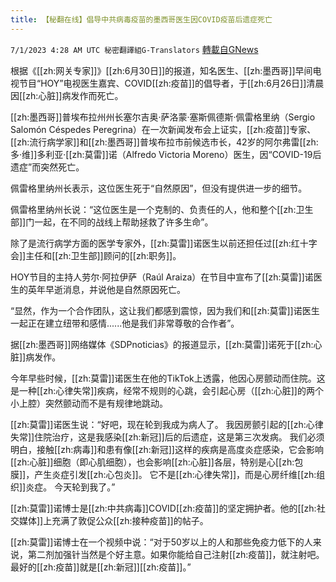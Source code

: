 ```yaml
---
title: 【秘翻在线】倡导中共病毒疫苗的墨西哥医生因COVID疫苗后遗症死亡
---
```

`7/1/2023 4:28 AM UTC 秘密翻譯組G-Translators` [轉載自GNews](https://gnews.org/articles/1428369)

根据《[[zh:网关专家]]》[[zh:6月30日]]的报道，知名医生、[[zh:墨西哥]]早间电视节目“HOY”电视医生嘉宾、COVID[[zh:疫苗]]的倡导者，于[[zh:6月26日]]清晨因[[zh:心脏]]病发作而死亡。

[[zh:墨西哥]]普埃布拉州州长塞尔吉奥·萨洛蒙·塞斯佩德斯·佩雷格里纳（Sergio Salomón Céspedes Peregrina）在一次新闻发布会上证实，[[zh:疫苗]]专家、[[zh:流行病学家]]和[[zh:墨西哥]]普埃布拉市前候选市长，42岁的阿尔弗雷[[zh:多·维]]多利亚·[[zh:莫雷]]诺（Alfredo Victoria Moreno）医生，因“COVID-19后遗症”而突然死亡。

佩雷格里纳州长表示，这位医生死于“自然原因”，但没有提供进一步的细节。

佩雷格里纳州长说：“这位医生是一个克制的、负责任的人，他和整个[[zh:卫生部]]门一起，在不同的战线上帮助拯救了许多生命”。

除了是流行病学方面的医学专家外，[[zh:莫雷]]诺医生以前还担任过[[zh:红十字会]]主任和[[zh:卫生部]]顾问的[[zh:职务]]。

HOY节目的主持人劳尔·阿拉伊萨（Raúl Araiza）在节目中宣布了[[zh:莫雷]]诺医生的英年早逝消息，并说他是自然原因死亡。

“显然，作为一个合作团队，这让我们都感到震惊，因为我们和[[zh:莫雷]]诺医生一起正在建立纽带和感情......他是我们非常尊敬的合作者”。

据[[zh:墨西哥]]网络媒体《SDPnoticias》的报道显示，[[zh:莫雷]]诺死于[[zh:心脏]]病发作。

今年早些时候，[[zh:莫雷]]诺医生在他的TikTok上透露，他因心房颤动而住院。这是一种[[zh:心律失常]]疾病，经常不规则的心跳，会引起心房（[[zh:心脏]]的两个小上腔）突然颤动而不是有规律地跳动。

[[zh:莫雷]]诺医生说：“好吧，现在轮到我成为病人了。 我因房颤引起的[[zh:心律失常]]住院治疗，这是我感染[[zh:新冠]]后的后遗症，这是第三次发病。 我们必须明白，接触[[zh:病毒]]和患有像[[zh:新冠]]这样的疾病是高度炎症感染，它会影响[[zh:心脏]]细胞（即心肌细胞），也会影响[[zh:心脏]]各层，特别是心[[zh:包膜]]，产生炎症引发[[zh:心包炎]]。 它不是[[zh:心律失常]]，而是心房纤维[[zh:组织]]炎症。 今天轮到我了。”

[[zh:莫雷]]诺博士是[[zh:中共病毒]]COVID[[zh:疫苗]]的坚定拥护者。他的[[zh:社交媒体]]上充满了敦促公众[[zh:接种疫苗]]的帖子。

[[zh:莫雷]]诺博士在一个视频中说：“对于50岁以上的人和那些免疫力低下的人来说，第二剂加强针当然是个好主意。如果你能给自己注射[[zh:疫苗]]，就注射吧。最好的[[zh:疫苗]]就是[[zh:新冠]][[zh:疫苗]]。”
